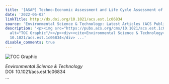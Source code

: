 ```yaml
---
title: '[ASAP] Techno-Economic Assessment and Life Cycle Assessment of CO<sub>2</sub>‑EOR'
date: '2022-06-02'
linkTitle: http://dx.doi.org/10.1021/acs.est.1c06834
source: 'Environmental Science & Technology: Latest Articles (ACS Publications)'
description: '<p><img src="https://pubs.acs.org/cms/10.1021/acs.est.1c06834/asset/images/medium/es1c06834_0009.gif"
  alt="TOC Graphic"/></p><div><cite>Environmental Science & Technology</cite></div><div>DOI:
  10.1021/acs.est.1c06834</div> ...'
disable_comments: true
---
```

<p><img src="https://pubs.acs.org/cms/10.1021/acs.est.1c06834/asset/images/medium/es1c06834_0009.gif" alt="TOC Graphic"/></p><div><cite>Environmental Science & Technology</cite></div><div>DOI: 10.1021/acs.est.1c06834</div> ...
